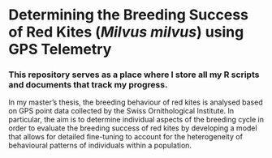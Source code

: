 # Determining the Breeding Success of Red Kites (_Milvus milvus_) using GPS Telemetry

### This repository serves as a place where I store all my R scripts and documents that track my progress.

In my master’s thesis, the breeding behaviour of red kites is analysed based on GPS point data collected by the Swiss Ornithological Institute. In particular, the aim is to determine individual aspects of the breeding cycle in order to evaluate the breeding success of red kites by developing a model that allows for detailed fine-tuning to account for the heterogeneity of behavioural patterns of individuals within a population.
